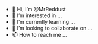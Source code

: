 - 👋 Hi, I’m @MrReddust
- 👀 I’m interested in ...
- 🌱 I’m currently learning ...
- 💞️ I’m looking to collaborate on ...
- 📫 How to reach me ...

<!---
MrReddust/MrReddust is a ✨ special ✨ repository because its `README.md` (this file) appears on your GitHub profile.
You can click the Preview link to take a look at your changes.
--->
